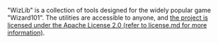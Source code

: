 "WizLib" is a collection of tools designed for the widely popular game "Wizard101". The utilities are accessible to anyone, and [the project is licensed under the Apache License 2.0 (refer to license.md for more information)](license.md).
